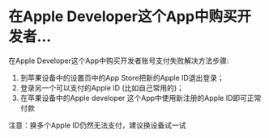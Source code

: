 # 在Apple Developer这个App中购买开发者...

在Apple Developer这个App中购买开发者账号支付失败解决方法步骤:

1. 到苹果设备中的设置页中的App Store把新的Apple ID退出登录；
2. 登录另一个可以支付的Apple ID (比如自己常用的)；
3. 在苹果设备中的Apple developer 这个App中使用新注册的Apple ID即可正常付款

注意：换多个Apple ID仍然无法支付，建议换设备试一试
